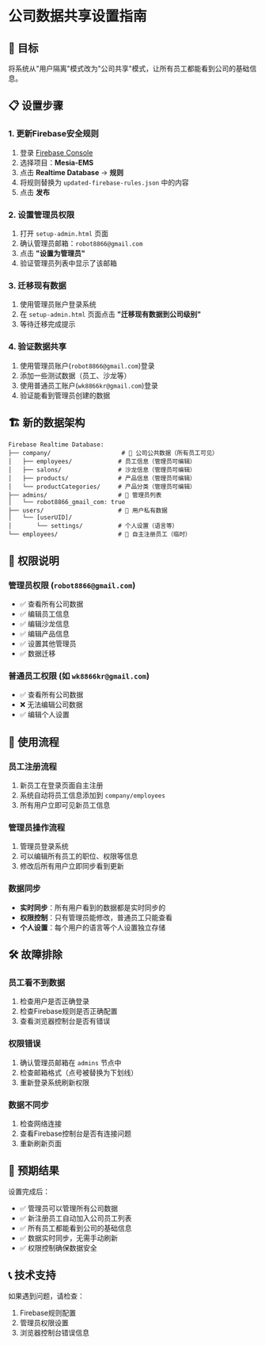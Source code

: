 # 公司数据共享设置指南

## 🎯 目标

将系统从"用户隔离"模式改为"公司共享"模式，让所有员工都能看到公司的基础信息。

## 📋 设置步骤

### 1. **更新Firebase安全规则**

1. 登录 [Firebase Console](https://console.firebase.google.com/)
2. 选择项目：**Mesia-EMS**
3. 点击 **Realtime Database** → **规则**
4. 将规则替换为 `updated-firebase-rules.json` 中的内容
5. 点击 **发布**

### 2. **设置管理员权限**

1. 打开 `setup-admin.html` 页面
2. 确认管理员邮箱：`robot8866@gmail.com`
3. 点击 **"设置为管理员"**
4. 验证管理员列表中显示了该邮箱

### 3. **迁移现有数据**

1. 使用管理员账户登录系统
2. 在 `setup-admin.html` 页面点击 **"迁移现有数据到公司级别"**
3. 等待迁移完成提示

### 4. **验证数据共享**

1. 使用管理员账户(`robot8866@gmail.com`)登录
2. 添加一些测试数据（员工、沙龙等）
3. 使用普通员工账户(`wk8866kr@gmail.com`)登录
4. 验证能看到管理员创建的数据

## 🏗️ 新的数据架构

```
Firebase Realtime Database:
├── company/                    # 🏢 公司公共数据（所有员工可见）
│   ├── employees/             # 员工信息（管理员可编辑）
│   ├── salons/                # 沙龙信息（管理员可编辑）
│   ├── products/              # 产品信息（管理员可编辑）
│   └── productCategories/     # 产品分类（管理员可编辑）
├── admins/                    # 👑 管理员列表
│   └── robot8866_gmail_com: true
├── users/                     # 👤 用户私有数据
│   └── [userUID]/
│       └── settings/          # 个人设置（语言等）
└── employees/                 # 📝 自主注册员工（临时）
```

## 🔐 权限说明

### **管理员权限** (`robot8866@gmail.com`)
- ✅ 查看所有公司数据
- ✅ 编辑员工信息
- ✅ 编辑沙龙信息
- ✅ 编辑产品信息
- ✅ 设置其他管理员
- ✅ 数据迁移

### **普通员工权限** (如 `wk8866kr@gmail.com`)
- ✅ 查看所有公司数据
- ❌ 无法编辑公司数据
- ✅ 编辑个人设置

## 🚀 使用流程

### **员工注册流程**
1. 新员工在登录页面自主注册
2. 系统自动将员工信息添加到 `company/employees`
3. 所有用户立即可见新员工信息

### **管理员操作流程**
1. 管理员登录系统
2. 可以编辑所有员工的职位、权限等信息
3. 修改后所有用户立即同步看到更新

### **数据同步**
- **实时同步**：所有用户看到的数据都是实时同步的
- **权限控制**：只有管理员能修改，普通员工只能查看
- **个人设置**：每个用户的语言等个人设置独立存储

## 🛠️ 故障排除

### **员工看不到数据**
1. 检查用户是否正确登录
2. 检查Firebase规则是否正确配置
3. 查看浏览器控制台是否有错误

### **权限错误**
1. 确认管理员邮箱在 `admins` 节点中
2. 检查邮箱格式（点号被替换为下划线）
3. 重新登录系统刷新权限

### **数据不同步**
1. 检查网络连接
2. 查看Firebase控制台是否有连接问题
3. 重新刷新页面

## 🎉 预期结果

设置完成后：
- ✅ 管理员可以管理所有公司数据
- ✅ 新注册员工自动加入公司员工列表
- ✅ 所有员工都能看到公司的基础信息
- ✅ 数据实时同步，无需手动刷新
- ✅ 权限控制确保数据安全

## 📞 技术支持

如果遇到问题，请检查：
1. Firebase规则配置
2. 管理员权限设置
3. 浏览器控制台错误信息 